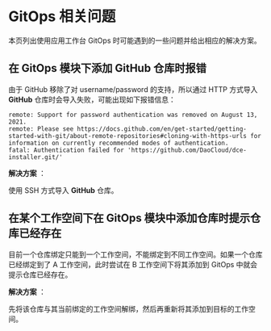 # GitOps 相关问题

本页列出使用应用工作台 GitOps 时可能遇到的一些问题并给出相应的解决方案。

## 在 GitOps 模块下添加 GitHub 仓库时报错

由于 GitHub 移除了对 username/password 的支持，所以通过 HTTP 方式导入 __GitHub__ 仓库时会导入失败，可能出现如下报错信息：

```console
remote: Support for password authentication was removed on August 13, 2021.
remote: Please see https://docs.github.com/en/get-started/getting-started-with-git/about-remote-repositories#cloning-with-https-urls for information on currently recommended modes of authentication.
fatal: Authentication failed for 'https://github.com/DaoCloud/dce-installer.git/'
```

__解决方案__ ：

使用 SSH 方式导入 __GitHub__ 仓库。

## 在某个工作空间下在 GitOps 模块中添加仓库时提示仓库已经存在

目前一个仓库绑定只能到一个工作空间，不能绑定到不同工作空间。如果一个仓库已经绑定到了 A 工作空间，此时尝试在 B 工作空间下将其添加到 GitOps 中就会提示仓库已经存在。

__解决方案__ ：

先将该仓库与其当前绑定的工作空间解绑，然后再重新将其添加到目标的工作空间。
